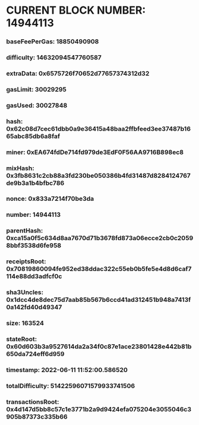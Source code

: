 # CURRENT BLOCK NUMBER: 14944113

### baseFeePerGas: 18850490908
### difficulty: 14632094547760587
### extraData: 0x6575726f70652d77657374312d32
### gasLimit: 30029295
### gasUsed: 30027848
### hash: 0x62c08d7cec61dbb0a9e36415a48baa2ffbfeed3ee37487b1665abc85db6a8faf
### miner: 0xEA674fdDe714fd979de3EdF0F56AA9716B898ec8
### mixHash: 0x3fb8631c2cb88a3fd230be050386b4fd31487d8284124767de9b3a1b4bfbc786
### nonce: 0x833a7214f70be3da
### number: 14944113
### parentHash: 0xca15a0f5c634d8aa7670d71b3678fd873a06ecce2cb0c20598bbf3538d6fe958
### receiptsRoot: 0x70819860094fe952ed38ddac322c55eb0b5fe5e4d8d6caf7114e88dd3adfcf0c
### sha3Uncles: 0x1dcc4de8dec75d7aab85b567b6ccd41ad312451b948a7413f0a142fd40d49347
### size: 163524
### stateRoot: 0x60d603b3a9527614da2a34f0c87e1ace23801428e442b81b650da724eff6d959
### timestamp: 2022-06-11 11:52:00.586520
### totalDifficulty: 51422596071579933741506
### transactionsRoot: 0x4d147d5bb8c57c1e3771b2a9d9424efa075204e3055046c3905b87373c335b66
